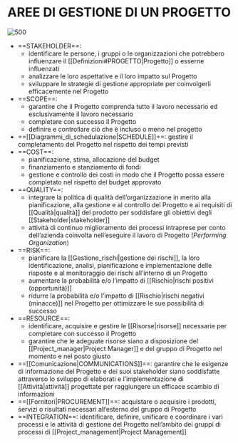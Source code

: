 # AREE DI GESTIONE DI UN PROGETTO
![500](aree_gestione.png)
- ==STAKEHOLDER==:
	- identificare le persone, i gruppi o le organizzazioni che potrebbero influenzare il [[Definizioni#PROGETTO|Progetto]] o esserne influenzati
	- analizzare le loro aspettative e il loro impatto sul Progetto
	- sviluppare le strategie di gestione appropriate per coinvolgerli efficacemente nel Progetto
- ==SCOPE==:
	- garantire che il Progetto comprenda tutto il lavoro necessario ed esclusivamente il lavoro necessario
	- completare con successo il Progetto
	- definire e controllare ciò che è incluso o meno nel progetto
- ==[[Diagrammi_di_schedulazione|SCHEDULE]]==: gestire il completamento del Progetto nel rispetto dei tempi previsti
- ==COST==:
	- pianificazione, stima, allocazione del budget
	- finanziamento e stanziamento di fondi
	- gestione e controllo dei costi in modo che il Progetto possa essere completato nel rispetto del budget approvato
- ==QUALITY==:
	- integrare la politica di qualità dell’organizzazione in merito alla pianificazione, alla gestione e al controllo del Progetto e ai requisiti di [[Qualità|qualità]] del prodotto per soddisfare gli obiettivi degli [[Stakeholder|stakeholder]]
	- attività di continuo miglioramento dei processi intraprese per conto dell’azienda coinvolta nell’eseguire il lavoro di Progetto (_Performing Organization_)
- ==RISK==:
	- pianificare la [[Gestione_rischi|gestione dei rischi]], la loro identificazione, analisi, pianificazione e implementazione delle risposte e al monitoraggio dei rischi all’interno di un Progetto
	- aumentare la probabilità e/o l’impatto di [[Rischio|rischi positivi (opportunità)]]
	- ridurre la probabilità e/o l’impatto di [[Rischio|rischi negativi (minacce)]] nel Progetto per ottimizzare le sue possibilità di successo
- ==RESOURCE==:
	- identificare, acquisire e gestire le [[Risorse|risorse]] necessarie per completare con successo il Progetto
	- garantire che le adeguate risorse siano a disposizione del [[Project_manager|Project Manager]] e del gruppo di Progetto nel momento e nel posto giusto
- ==[[Comunicazione|COMMUNICATIONS]]==: garantire che le esigenze di informazione del Progetto e dei suoi stakeholder siano soddisfatte attraverso lo sviluppo di elaborati e l’implementazione di [[Attività|attività]] progettate per raggiungere un efficace scambio di informazioni
- ==[[Fornitori|PROCUREMENT]]==: acquistare o acquisire i prodotti, servizi o risultati necessari all’esterno del gruppo di Progetto
- ==INTEGRATION==: identificare, definire, unificare e coordinare i vari processi e le attività di gestione del Progetto nell’ambito dei gruppi di processi di [[Project_management|Project Management]]